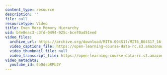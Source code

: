 ```yaml
---
content_type: resource
description: ''
file: null
resourcetype: Video
title: Even More Memory Hierarchy
uid: b4e8eac3-c3fd-0494-925c-bce70ad51eed
video_files:
  archive_url: https://archive.org/download/MIT6.004S17/MIT6_004S17_16-02-01_300k.mp4
  video_captions_file: https://open-learning-course-data-rc.s3.amazonaws.com/6-004-computation-structures-spring-2017/a5eef4bed22c5011a7568edf7bf047e6_5oOdsbRPb2Y.vtt
  video_thumbnail_file: null
  video_transcript_file: https://open-learning-course-data-rc.s3.amazonaws.com/6-004-computation-structures-spring-2017/319ebf9c86f8e263b036fae39b15069a_5oOdsbRPb2Y.pdf
video_metadata:
  youtube_id: 5oOdsbRPb2Y
---
```

